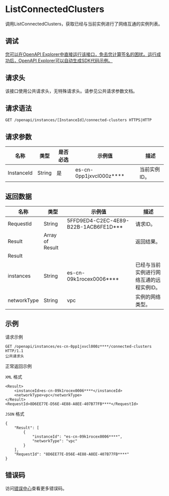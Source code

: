 # ListConnectedClusters

调用ListConnectedClusters，获取已经与当前实例进行了网络互通的实例列表。

## 调试

[您可以在OpenAPI Explorer中直接运行该接口，免去您计算签名的困扰。运行成功后，OpenAPI Explorer可以自动生成SDK代码示例。](https://api.aliyun.com/#product=elasticsearch&api=ListConnectedClusters&type=ROA&version=2017-06-13)

## 请求头

该接口使用公共请求头，无特殊请求头。请参见公共请求参数文档。

## 请求语法

```
GET /openapi/instances/[InstanceId]/connected-clusters HTTPS|HTTP
```

## 请求参数

|名称|类型|是否必选|示例值|描述|
|--|--|----|---|--|
|InstanceId|String|是|es-cn-0pp1jxvcl000z\*\*\*\*|当前实例ID。 |

## 返回数据

|名称|类型|示例值|描述|
|--|--|---|--|
|RequestId|String|5FFD9ED4-C2EC-4E89-B22B-1ACB6FE1D\*\*\*|请求ID。 |
|Result|Array of Result| |返回结果。 |
|Result| | | |
|instances|String|es-cn-09k1rocex0006\*\*\*\*|已经与当前实例进行网络互通的远程实例ID。 |
|networkType|String|vpc|实例的网络类型。 |

## 示例

请求示例

```
GET /openapi/instances/es-cn-0pp1jxvcl000z****/connected-clusters HTTP/1.1
公共请求头
```

正常返回示例

`XML` 格式

```
<Result>
    <instanceId>es-cn-09k1rocex0006****</instanceId>
    <networkType>vpc</networkType>
</Result>
<RequestId>8D6EE77E-D56E-4E88-A8EE-407B77FB****</RequestId>
```

`JSON` 格式

```
{
	"Result": [
		{
			"instanceId": "es-cn-09k1rocex0006****",
			"networkType": "vpc"
		}
	],
	"RequestId": "8D6EE77E-D56E-4E88-A8EE-407B77FB****"
}
```

## 错误码

访问[错误中心](https://error-center.alibabacloud.com/status/product/elasticsearch)查看更多错误码。

